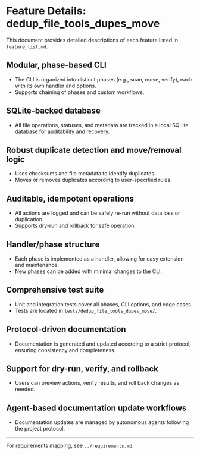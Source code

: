 # Feature Details: dedup_file_tools_dupes_move

This document provides detailed descriptions of each feature listed in `feature_list.md`.

## Modular, phase-based CLI
- The CLI is organized into distinct phases (e.g., scan, move, verify), each with its own handler and options.
- Supports chaining of phases and custom workflows.

## SQLite-backed database
- All file operations, statuses, and metadata are tracked in a local SQLite database for auditability and recovery.

## Robust duplicate detection and move/removal logic
- Uses checksums and file metadata to identify duplicates.
- Moves or removes duplicates according to user-specified rules.

## Auditable, idempotent operations
- All actions are logged and can be safely re-run without data loss or duplication.
- Supports dry-run and rollback for safe operation.

## Handler/phase structure
- Each phase is implemented as a handler, allowing for easy extension and maintenance.
- New phases can be added with minimal changes to the CLI.

## Comprehensive test suite
- Unit and integration tests cover all phases, CLI options, and edge cases.
- Tests are located in `tests/dedup_file_tools_dupes_move/`.

## Protocol-driven documentation
- Documentation is generated and updated according to a strict protocol, ensuring consistency and completeness.

## Support for dry-run, verify, and rollback
- Users can preview actions, verify results, and roll back changes as needed.

## Agent-based documentation update workflows
- Documentation updates are managed by autonomous agents following the project protocol.

---

For requirements mapping, see `../requirements.md`.
